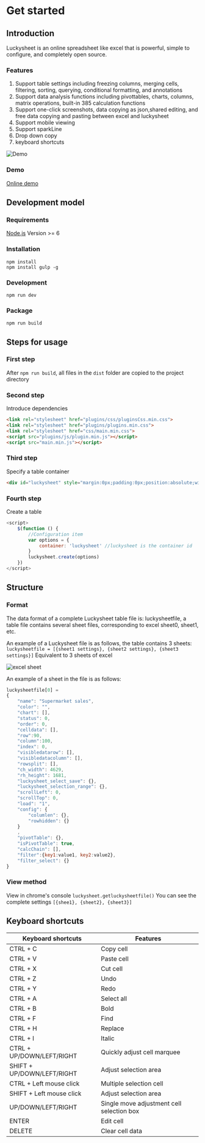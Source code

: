# Get started

## Introduction
Luckysheet is an online spreadsheet like excel that is powerful, simple to configure, and completely open source.

### Features
1. Support table settings including freezing columns, merging cells, filtering, sorting, querying, conditional formatting, and annotations
2. Support data analysis functions including pivottables, charts, columns, matrix operations, built-in 385 calculation functions
3. Support one-click screenshots, data copying as json,shared editing, and free data copying and pasting between excel and luckysheet
4. Support mobile viewing
5. Support sparkLine
6. Drop down copy
7. keyboard shortcuts

![Demo](https://minio.cnbabylon.com/public/luckysheet/LuckysheetDemo.gif)


### Demo
[Online demo](https://mengshukeji.github.io/LuckysheetDemo/)

## Development model

### Requirements
[Node.js](https://nodejs.org/en/) Version >= 6 

### Installation
```shell
npm install
npm install gulp -g
```

### Development
```shell
npm run dev
```

### Package
```shell
npm run build
```

## Steps for usage

### First step
After `npm run build`, all files in the `dist` folder are copied to the project directory

### Second step
Introduce dependencies
```html
<link rel="stylesheet" href="plugins/css/pluginsCss.min.css">
<link rel="stylesheet" href="plugins/plugins.min.css">
<link rel="stylesheet" href="css/main.min.css">
<script src="plugins/js/plugin.min.js"></script>
<script src="main.min.js"></script>
```
### Third step
Specify a table container
```html
<div id="luckysheet" style="margin:0px;padding:0px;position:absolute;width:100%;height:100%;left: 0px;top: 0px;"></div>
```
### Fourth step
Create a table
```javascript
<script>
    $(function () {
        //Configuration item
        var options = {
            container: 'luckysheet' //luckysheet is the container id
        }
        luckysheet.create(options)
    })
</script>
```

## Structure

### Format

The data format of a complete Luckysheet table file is: luckysheetfile, a table file contains several sheet files, corresponding to excel sheet0, sheet1, etc.

An example of a Luckysheet file is as follows, the table contains 3 sheets:`
luckysheetfile = [{sheet1 settings}, {sheet2 settings}, {sheet3 settings}]`
Equivalent to 3 sheets of excel

![excel sheet](https://minio.cnbabylon.com/public/luckysheet/excel.png)

An example of a sheet in the file is as follows:
```javascript
luckysheetfile[0] = 
{
	"name": "Supermarket sales",
	"color": "",
	"chart": [],
	"status": 0,
	"order": 0,
	"celldata": [],
	"row":90,
	"column":100,
	"index": 0,
	"visibledatarow": [],
	"visibledatacolumn": [],
	"rowsplit": [],
	"ch_width": 4629,
	"rh_height": 1681,
	"luckysheet_select_save": {},
	"luckysheet_selection_range": {},
	"scrollLeft": 0,
	"scrollTop": 0,
	"load": "1",
	"config": {
		"columlen": {},
		"rowhidden": {}
	}
	,
	"pivotTable": {},
	"isPivotTable": true,
    "calcChain": [],
    "filter":{key1:value1, key2:value2},
    "filter_select": {}
}
```
### View method
View in chrome's console
`luckysheet.getluckysheetfile()`
You can see the complete settings
`[{shee1}, {sheet2}, {sheet3}]`

## Keyboard shortcuts

| Keyboard shortcuts | Features |
| ------------ | ------------ |
|  CTRL + C | Copy cell |
|  CTRL + V | Paste cell |
|  CTRL + X | Cut cell |
|  CTRL + Z | Undo |
|  CTRL + Y | Redo |
|  CTRL + A | Select all |
|  CTRL + B | Bold |
|  CTRL + F | Find |
|  CTRL + H | Replace |
|  CTRL + I | Italic |
|  CTRL + UP/DOWN/LEFT/RIGHT | Quickly adjust cell marquee |
|  SHIFT + UP/DOWN/LEFT/RIGHT | Adjust selection area |
|  CTRL + Left mouse click | Multiple selection cell |
|  SHIFT + Left mouse click | Adjust selection area |
|  UP/DOWN/LEFT/RIGHT | Single move adjustment cell selection box |
|  ENTER | Edit cell |
|  DELETE | Clear cell data |